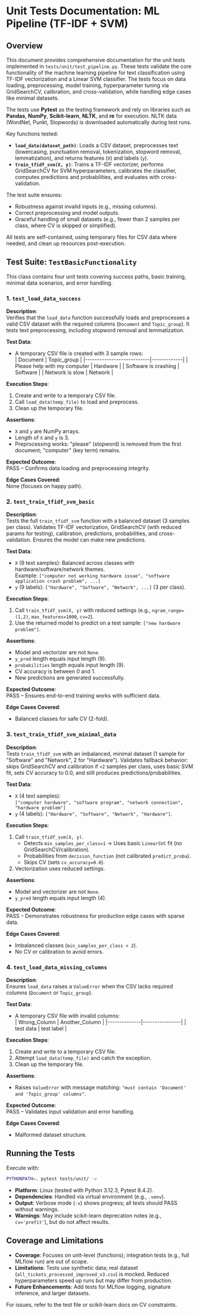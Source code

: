 # Unit Tests Documentation: ML Pipeline (TF-IDF + SVM)

## Overview

This document provides comprehensive documentation for the unit tests implemented in `tests/unit/test_pipeline.py`. These tests validate the core functionality of the machine learning pipeline for text classification using TF-IDF vectorization and a Linear SVM classifier. The tests focus on data loading, preprocessing, model training, hyperparameter tuning via GridSearchCV, calibration, and cross-validation, while handling edge cases like minimal datasets.

The tests use **Pytest** as the testing framework and rely on libraries such as **Pandas**, **NumPy**, **Scikit-learn**, **NLTK**, and **re** for execution. NLTK data (WordNet, Punkt, Stopwords) is downloaded automatically during test runs.

Key functions tested:
- **`load_data(dataset_path)`**: Loads a CSV dataset, preprocesses text (lowercasing, punctuation removal, tokenization, stopword removal, lemmatization), and returns features (`X`) and labels (`y`).
- **`train_tfidf_svm(X, y)`**: Trains a TF-IDF vectorizer, performs GridSearchCV for SVM hyperparameters, calibrates the classifier, computes predictions and probabilities, and evaluates with cross-validation.

The test suite ensures:
- Robustness against invalid inputs (e.g., missing columns).
- Correct preprocessing and model outputs.
- Graceful handling of small datasets (e.g., fewer than 2 samples per class, where CV is skipped or simplified).

All tests are self-contained, using temporary files for CSV data where needed, and clean up resources post-execution.

## Test Suite: `TestBasicFunctionality`

This class contains four unit tests covering success paths, basic training, minimal data scenarios, and error handling.

### 1. `test_load_data_success`

**Description**:  
Verifies that the `load_data` function successfully loads and preprocesses a valid CSV dataset with the required columns (`Document` and `Topic_group`). It tests text preprocessing, including stopword removal and lemmatization.

**Test Data**:  
- A temporary CSV file is created with 3 sample rows:  
  | Document                  | Topic_group |
  |---------------------------|-------------|
  | Please help with my computer | Hardware   |
  | Software is crashing      | Software   |
  | Network is slow           | Network    |

**Execution Steps**:  
1. Create and write to a temporary CSV file.  
2. Call `load_data(temp_file)` to load and preprocess.  
3. Clean up the temporary file.

**Assertions**:  
- `X` and `y` are NumPy arrays.  
- Length of `X` and `y` is 3.  
- Preprocessing works: "please" (stopword) is removed from the first document; "computer" (key term) remains.

**Expected Outcome**:  
PASS – Confirms data loading and preprocessing integrity.

**Edge Cases Covered**:  
None (focuses on happy path).

### 2. `test_train_tfidf_svm_basic`

**Description**:  
Tests the full `train_tfidf_svm` function with a balanced dataset (3 samples per class). Validates TF-IDF vectorization, GridSearchCV (with reduced params for testing), calibration, predictions, probabilities, and cross-validation. Ensures the model can make new predictions.

**Test Data**:  
- `X` (9 text samples): Balanced across classes with hardware/software/network themes.  
  Example: `["computer not working hardware issue", "software application crash problem", ...]`  
- `y` (9 labels): `["Hardware", "Software", "Network", ...]` (3 per class).

**Execution Steps**:  
1. Call `train_tfidf_svm(X, y)` with reduced settings (e.g., `ngram_range=(1,2)`, `max_features=1000`, `cv=2`).  
2. Use the returned model to predict on a test sample: `["new hardware problem"]`.

**Assertions**:  
- Model and vectorizer are not `None`.  
- `y_pred` length equals input length (9).  
- `probabilities` length equals input length (9).  
- CV accuracy is between 0 and 1.  
- New predictions are generated successfully.

**Expected Outcome**:  
PASS – Ensures end-to-end training works with sufficient data.

**Edge Cases Covered**:  
- Balanced classes for safe CV (2-fold).

### 3. `test_train_tfidf_svm_minimal_data`

**Description**:  
Tests `train_tfidf_svm` with an imbalanced, minimal dataset (1 sample for "Software" and "Network", 2 for "Hardware"). Validates fallback behavior: skips GridSearchCV and calibration if `<2` samples per class, uses basic SVM fit, sets CV accuracy to 0.0, and still produces predictions/probabilities.

**Test Data**:  
- `X` (4 text samples):  
  `["computer hardware", "software program", "network connection", "hardware problem"]`  
- `y` (4 labels): `["Hardware", "Software", "Network", "Hardware"]`.

**Execution Steps**:  
1. Call `train_tfidf_svm(X, y)`.  
   - Detects `min_samples_per_class=1` → Uses basic `LinearSVC` fit (no GridSearchCV/calibration).  
   - Probabilities from `decision_function` (not calibrated `predict_proba`).  
   - Skips CV (sets `cv_accuracy=0.0`).  
2. Vectorization uses reduced settings.

**Assertions**:  
- Model and vectorizer are not `None`.  
- `y_pred` length equals input length (4).

**Expected Outcome**:  
PASS – Demonstrates robustness for production edge cases with sparse data.

**Edge Cases Covered**:  
- Imbalanced classes (`min_samples_per_class < 2`).  
- No CV or calibration to avoid errors.

### 4. `test_load_data_missing_columns`

**Description**:  
Ensures `load_data` raises a `ValueError` when the CSV lacks required columns (`Document` or `Topic_group`).

**Test Data**:  
- A temporary CSV file with invalid columns:  
  | Wrong_Column | Another_Column |
  |--------------|----------------|
  | test data    | test label     |

**Execution Steps**:  
1. Create and write to a temporary CSV file.  
2. Attempt `load_data(temp_file)` and catch the exception.  
3. Clean up the temporary file.

**Assertions**:  
- Raises `ValueError` with message matching: `"must contain 'Document' and 'Topic_group' columns"`.

**Expected Outcome**:  
PASS – Validates input validation and error handling.

**Edge Cases Covered**:  
- Malformed dataset structure.

## Running the Tests

Execute with:  
```bash
PYTHONPATH=. pytest tests/unit/ -v
```

- **Platform**: Linux (tested with Python 3.12.3, Pytest 8.4.2).  
- **Dependencies**: Handled via virtual environment (e.g., `.venv`).  
- **Output**: Verbose mode (`-v`) shows progress; all tests should PASS without warnings.  
- **Warnings**: May include scikit-learn deprecation notes (e.g., `cv='prefit'`), but do not affect results.

## Coverage and Limitations

- **Coverage**: Focuses on unit-level (functions); integration tests (e.g., full MLflow run) are out of scope.  
- **Limitations**: Tests use synthetic data; real dataset (`all_tickets_processed_improved_v3.csv`) is mocked. Reduced hyperparameters speed up runs but may differ from production.  
- **Future Enhancements**: Add tests for MLflow logging, signature inference, and larger datasets.

For issues, refer to the test file or scikit-learn docs on CV constraints.